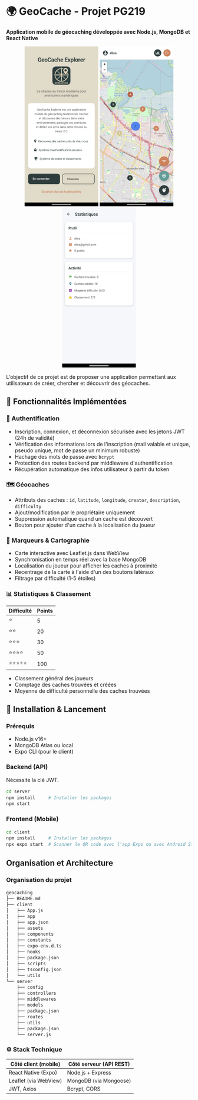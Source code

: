 # 🌍 GeoCache - Projet PG219

**Application mobile de géocaching développée avec Node.js, MongoDB et React Native**  

<p align="center">
  <img src="./images/ecran_accueil.png" width="200" alt="Écran d'accueil">
  <img src="./images/ecran_map.png" width="200" alt="Carte des géocaches"> 
  <img src="./images/ecran_stat.png" width="200" alt="Statistiques">
</p>

L'objectif de ce projet est de proposer une application permettant aux utilisateurs de créer, chercher et découvrir des géocaches. 

## 📌 Fonctionnalités Implémentées

### 🔐 Authentification
- Inscription, connexion, et déconnexion sécurisée avec les jetons JWT (24h de validité)
- Vérification des informations lors de l'inscription (mail valable et unique, pseudo unique, mot de passe un minimum robuste)
- Hachage des mots de passe avec `bcrypt`
- Protection des routes backend par middleware d'authentification 
- Récupération automatique des infos utilisateur à partir du token

### 🗺️ Géocaches
- Attributs des caches : `id`, `latitude`, `longitude`, `creator`, `description`, `difficulty`
- Ajout/modification par le propriétaire uniquement
- Suppression automatique quand un cache est découvert
- Bouton pour ajouter d'un cache à la localisation du joueur 

### 📍 Marqueurs & Cartographie
- Carte interactive avec Leaflet.js dans WebView
- Synchronisation en temps réel avec la base MongoDB
- Localisation du joueur pour afficher les caches à proximité 
- Recentrage de la carte à l'aide d'un des boutons latéraux
- Filtrage par difficulté (1-5 étoiles)

### 📊 Statistiques & Classement
| Difficulté | Points |
|------------|--------|
| ⭐         | 5      |
| ⭐⭐       | 20     |
| ⭐⭐⭐      | 30     | 
| ⭐⭐⭐⭐     | 50     |
| ⭐⭐⭐⭐⭐    | 100    |

- Classement général des joueurs
- Comptage des caches trouvées et créées 
- Moyenne de difficulté personnelle des caches trouvées 

## 🚀 Installation & Lancement

### Prérequis
- Node.js v16+
- MongoDB Atlas ou local
- Expo CLI (pour le client)

### Backend (API)
Nécessite la clé JWT. 
```bash
cd server
npm install     # Installer les packages 
npm start
```

### Frontend (Mobile)
```bash
cd client
npm install     # Installer les packages
npx expo start  # Scanner le QR code avec l'app Expo ou avec Android Studio
```

## Organisation et Architecture 

### Organisation du projet 
```
geocaching
├── README.md
├── client
│   ├── App.js
│   ├── app
│   ├── app.json
│   ├── assets
│   ├── components
│   ├── constants
│   ├── expo-env.d.ts
│   ├── hooks
│   ├── package.json
│   ├── scripts
│   ├── tsconfig.json
│   └── utils
└── server
    ├── config
    ├── controllers
    ├── middlewares
    ├── models
    ├── package.json
    ├── routes
    ├── utils
    ├── package.json
    └── server.js
```

### ⚙️ Stack Technique

| Côté client (mobile) | Côté serveur (API REST) |
|----------------------|--------------------------|
| React Native (Expo)  | Node.js + Express        |
| Leaflet (via WebView) | MongoDB (via Mongoose)  |
| JWT, Axios           | Bcrypt, CORS             |
